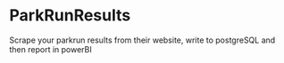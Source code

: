 # ParkRunResults
Scrape your parkrun results from their website, write to postgreSQL and then report in powerBI
